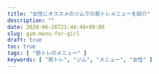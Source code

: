 ```yaml
---
title: "女性にオススメのジムでの筋トレメニューを紹介"
description: ""
date: 2020-06-26T21:44:48+09:00
slug: gym-menu-for-girl
draft: true
toc: true
tags: [ "筋トレのメニュー" ]
keywords: [ "筋トレ", "ジム", "メニュー", "女性" ]
---
```

